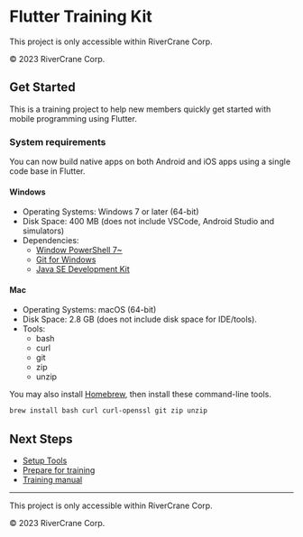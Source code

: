 <!--
Created: Thu May 28 2020 11:45:53 GMT+0900 (日本標準時)
Modified: Thu JAN 10 2023 16:49:25 GMT+0900 (日本標準時)
-->

# Flutter Training Kit

This project is only accessible within RiverCrane Corp.


&copy; 2023 RiverCrane Corp.

## Get Started

This is a training project to help new members quickly get started with mobile programming using Flutter.


### System requirements

You can now build native apps on both Android and iOS apps using a single code base in Flutter.

#### Windows

* Operating Systems: Windows 7 or later (64-bit)
* Disk Space: 400 MB (does not include VSCode, Android Studio and simulators)
* Dependencies:
  * [Window PowerShell 7~](https://docs.microsoft.com/en-us/powershell/scripting/install/installing-powershell-core-on-windows?view=powershell-7#installing-the-msi-package)
  * [Git for Windows](https://git-for-windows.github.io/)
  * [Java SE Development Kit](https://www.oracle.com/java/technologies/javase-jdk8-downloads.html)

#### Mac

* Operating Systems: macOS (64-bit)
* Disk Space: 2.8 GB (does not include disk space for IDE/tools).
* Tools:
  * bash
  * curl
  * git
  * zip
  * unzip

You may also install [Homebrew](https://brew.sh), then install these command-line tools.

``` bash
brew install bash curl curl-openssl git zip unzip
```

## Next Steps

* [Setup Tools](./.wiki/setup.md#)
* [Prepare for training](./.wiki/prepare.md#)
* [Training manual](./.wiki/test-manual.md#)

---

This project is only accessible within RiverCrane Corp.

&copy; 2023 RiverCrane Corp.
